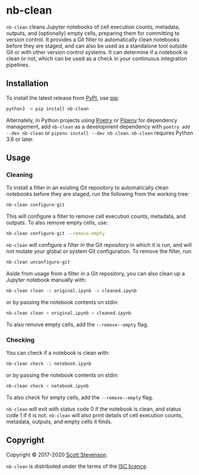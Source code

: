 # nb-clean

`nb-clean` cleans Jupyter notebooks of cell execution counts, metadata, outputs,
and (optionally) empty cells, preparing them for committing to version control.
It provides a Git filter to automatically clean notebooks before they are
staged, and can also be used as a standalone tool outside Git or with other
version control systems. It can determine if a notebook is clean or not, which
can be used as a check in your continuous integration pipelines.

## Installation

To install the latest release from [PyPI], use [pip]:

```bash
python3 -m pip install nb-clean
```

Alternately, in Python projects using [Poetry] or [Pipenv] for dependency
management, add `nb-clean` as a development dependency with
`poetry add --dev nb-clean` or `pipenv install --dev nb-clean`. `nb-clean`
requires Python 3.6 or later.

## Usage

### Cleaning

To install a filter in an existing Git repository to automatically clean
notebooks before they are staged, run the following from the working tree:

```bash
nb-clean configure-git
```

This will configure a filter to remove cell execution counts, metadata, and
outputs. To also remove empty cells, use:

```bash
nb-clean configure-git --remove-empty
```

`nb-clean` will configure a filter in the Git repository in which it is run, and
will not mutate your global or system Git configuration. To remove the filter,
run:

```bash
nb-clean unconfigure-git
```

Aside from usage from a filter in a Git repository, you can also clean up a
Jupyter notebook manually with:

```bash
nb-clean clean -i original.ipynb -o cleaned.ipynb
```

or by passing the notebook contents on stdin:

```bash
nb-clean clean < original.ipynb > cleaned.ipynb
```

To also remove empty cells, add the `--remove--empty` flag.

### Checking

You can check if a notebook is clean with:

```bash
nb-clean check -i notebook.ipynb
```

or by passing the notebook contents on stdin:

```bash
nb-clean check < notebook.ipynb
```

To also check for empty cells, add the `--remove--empty` flag.

`nb-clean` will exit with status code 0 if the notebook is clean, and status
code 1 if it is not. `nb-clean` will also print details of cell execution
counts, metadata, outputs, and empty cells it finds.

## Copyright

Copyright © 2017-2020 [Scott Stevenson].

`nb-clean` is distributed under the terms of the [ISC licence].

[isc licence]: https://opensource.org/licenses/ISC
[pip]: https://pip.pypa.io/en/stable/
[pipenv]: https://pipenv.readthedocs.io/en/latest/
[poetry]: https://python-poetry.org/
[pypi]: https://pypi.org/project/nb-clean/
[scott stevenson]: https://scott.stevenson.io
